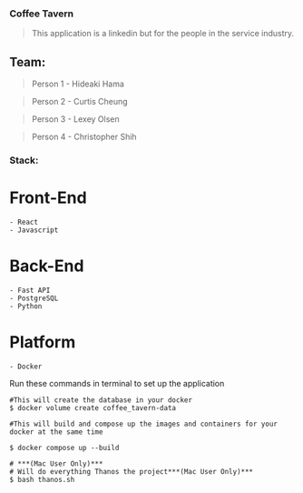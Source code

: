 ### Coffee Tavern

> This application is a linkedin but for the people in the service industry.

## Team:
>Person 1 - Hideaki Hama

>Person 2 - Curtis Cheung

>Person 3 - Lexey Olsen

>Person 4 - Christopher Shih

### Stack:

# Front-End
    - React
    - Javascript

# Back-End
    - Fast API
    - PostgreSQL
    - Python

# Platform
    - Docker



Run these commands in terminal to set up the application

```shell
#This will create the database in your docker 
$ docker volume create coffee_tavern-data    
```
```shell
#This will build and compose up the images and containers for your docker at the same time 

$ docker compose up --build 
```                

```shell
# ***(Mac User Only)*** 
# Will do everything Thanos the project***(Mac User Only)***
$ bash thanos.sh 
```


